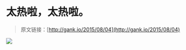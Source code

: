 # 太热啦，太热啦。

> 原文链接：[http://gank.io/2015/08/04](http://gank.io/2015/08/04)

![](http://ww1.sinaimg.cn/large/7a8aed7bgw1euqcfwjbkdj20hs0qo40w.jpg)

